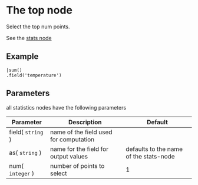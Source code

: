The top node
=====================

Select the top num points.

See the [stats node](/nodes/stats)

Example
-------
    
    |sum()
    .field('temperature') 


Parameters
----------
all statistics nodes have the following parameters

Parameter     | Description | Default 
--------------|-------------|--------- 
field( `string` )|name of the field used for computation|
as( `string` )| name for the field for output values| defaults to the name of the stats-node
num( `integer` )| number of points to select|1
